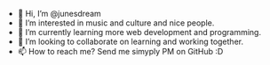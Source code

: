 - 👋 Hi, I’m @junesdream
- 👀 I’m interested in music and culture and nice people.
- 🌱 I’m currently learning more web development and programming.
- 💞️ I’m looking to collaborate on learning and working together.
- 📫 How to reach me? Send me simyply PM on GitHub :D

<!---
junesdream/junesdream is a ✨ special ✨ repository because its `README.md` (this file) appears on your GitHub profile.
You can click the Preview link to take a look at your changes.
--->
